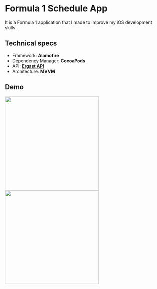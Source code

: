 # Formula 1 Schedule App
It is a Formula 1 application that I made to improve my iOS development skills.

## Technical specs
 - Framework: **Alamofire**
 - Dependency Manager: **CocoaPods**
  - API: **[Ergast API](https://ergast.com/mrd//)**
 - Architecture: **MVVM**
 
 ## Demo
 <img width="300px" src="https://user-images.githubusercontent.com/69075047/144666607-a86da533-b823-4209-a2d9-1e9d979385b6.png"> <img width="300px" src="https://user-images.githubusercontent.com/69075047/144666620-f9b36b9b-0de4-498e-9607-4b7c8fd0c611.png">
  
